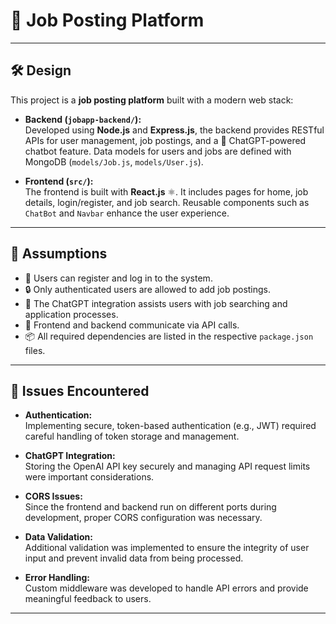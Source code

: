 # 🚀 Job Posting Platform

---

## 🛠️ Design

This project is a **job posting platform** built with a modern web stack:

- **Backend (`jobapp-backend/`):**  
  Developed using **Node.js** and **Express.js**, the backend provides RESTful APIs for user management, job postings, and a 🤖 ChatGPT-powered chatbot feature. Data models for users and jobs are defined with MongoDB (`models/Job.js`, `models/User.js`).

- **Frontend (`src/`):**  
  The frontend is built with **React.js** ⚛️. It includes pages for home, job details, login/register, and job search. Reusable components such as `ChatBot` and `Navbar` enhance the user experience.

---

## 📌 Assumptions

- 👤 Users can register and log in to the system.
- 🔒 Only authenticated users are allowed to add job postings.
- 🤖 The ChatGPT integration assists users with job searching and application processes.
- 🔗 Frontend and backend communicate via API calls.
- 📦 All required dependencies are listed in the respective `package.json` files.

---

## 🐞 Issues Encountered

- **Authentication:**  
  Implementing secure, token-based authentication (e.g., JWT) required careful handling of token storage and management.

- **ChatGPT Integration:**  
  Storing the OpenAI API key securely and managing API request limits were important considerations.

- **CORS Issues:**  
  Since the frontend and backend run on different ports during development, proper CORS configuration was necessary.

- **Data Validation:**  
  Additional validation was implemented to ensure the integrity of user input and prevent invalid data from being processed.

- **Error Handling:**  
  Custom middleware was developed to handle API errors and provide meaningful feedback to users.

---

